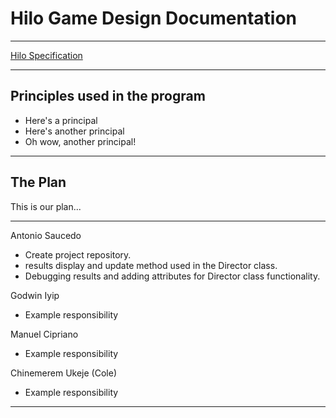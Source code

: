 # Hilo Game Design Documentation

---

[Hilo Specification](https://byui-cse.github.io/cse210-course-competency/abstraction/materials/hilo-specification.html)

---

## Principles used in the program

- Here's a principal
- Here's another principal
- Oh wow, another principal!
<!--To add a principal, start the sentence off with a * and a space followed by your sentence-->

---

## The Plan

This is our plan...

---

Antonio Saucedo

- Create project repository.
- results display and update method used in the Director class.
- Debugging results and adding attributes for Director class functionality.

Godwin Iyip

- Example responsibility

Manuel Cipriano

- Example responsibility

Chinemerem Ukeje (Cole)

- Example responsibility

---
